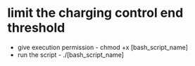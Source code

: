 # limit the charging control end threshold

- give execution permission - chmod +x [bash_script_name]
- run the script - ./[bash_script_name]
